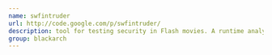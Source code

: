 ```yaml
---
name: swfintruder
url: http://code.google.com/p/swfintruder/
description: tool for testing security in Flash movies. A runtime analyzer for SWF external movies. It helps to find flaws in Flash. URL : http://code.google.com/p/swfintruder/ Groups : blackarch blackarch-reversing
group: blackarch
---
```

